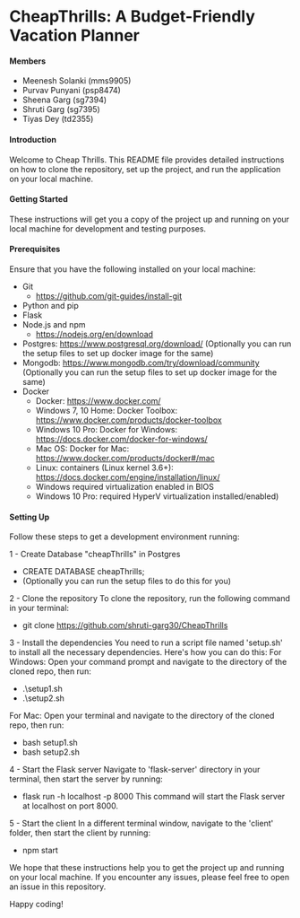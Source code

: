 # CheapThrills: A Budget-Friendly Vacation Planner
#### Members 
- Meenesh Solanki (mms9905)
- Purvav Punyani (psp8474)
- Sheena Garg (sg7394)
- Shruti Garg (sg7395)
- Tiyas Dey (td2355)


#### Introduction

Welcome to Cheap Thrills. This README file provides detailed instructions on how to clone the repository, set up the project, and run the application on your local machine.

#### Getting Started

These instructions will get you a copy of the project up and running on your local machine for development and testing purposes.

#### Prerequisites
Ensure that you have the following installed on your local machine:

- Git 
  - https://github.com/git-guides/install-git
- Python and pip
- Flask
- Node.js and npm
  - https://nodejs.org/en/download
- Postgres: https://www.postgresql.org/download/ (Optionally you can run the setup files to set up docker image for the same)
- Mongodb: https://www.mongodb.com/try/download/community (Optionally you can run the setup files to set up docker image for the same)
- Docker
  - Docker: https://www.docker.com/
  - Windows 7, 10 Home: Docker Toolbox: https://www.docker.com/products/docker-toolbox
  - Windows 10 Pro: Docker for Windows: https://docs.docker.com/docker-for-windows/
  - Mac OS: Docker for Mac: https://www.docker.com/products/docker#/mac
  - Linux: containers (Linux kernel 3.6+): https://docs.docker.com/engine/installation/linux/
  - Windows required virtualization enabled in BIOS
  - Windows 10 Pro: required HyperV virtualization installed/enabled)

#### Setting Up
Follow these steps to get a development environment running:

1 - Create Database "cheapThrills" in Postgres
- CREATE DATABASE cheapThrills;
- (Optionally you can run the setup files to do this for you)

2 - Clone the repository
To clone the repository, run the following command in your terminal:
- git clone https://github.com/shruti-garg30/CheapThrills

3 - Install the dependencies
You need to run a script file named 'setup.sh' to install all the necessary dependencies. Here's how you can do this:
For Windows:
Open your command prompt and navigate to the directory of the cloned repo, then run:
- .\setup1.sh
- .\setup2.sh

For Mac:
Open your terminal and navigate to the directory of the cloned repo, then run:
- bash setup1.sh
- bash setup2.sh

4 - Start the Flask server
Navigate to 'flask-server' directory in your terminal, then start the server by running:
- flask run -h localhost -p 8000
This command will start the Flask server at localhost on port 8000.

5 - Start the client
In a different terminal window, navigate to the 'client' folder, then start the client by running:
- npm start

We hope that these instructions help you to get the project up and running on your local machine. If you encounter any issues, please feel free to open an issue in this repository.

Happy coding!


